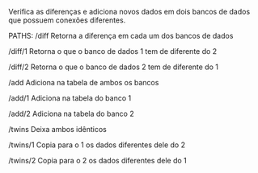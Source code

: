 Verifica as diferenças e adiciona novos dados em dois bancos de dados que possuem conexões diferentes.

PATHS:
/diff
Retorna a diferença em cada um dos bancos de dados

/diff/1
Retorna o que o banco de dados 1 tem de diferente do 2

/diff/2
Retorna o que o banco de dados 2 tem de diferente do 1

/add
Adiciona na tabela de ambos os bancos

/add/1
Adiciona na tabela do banco 1

/add/2
Adiciona na tabela do banco 2

/twins
Deixa ambos idênticos

/twins/1
Copia para o 1 os dados diferentes dele do 2

/twins/2
Copia para o 2 os dados diferentes dele do 1
